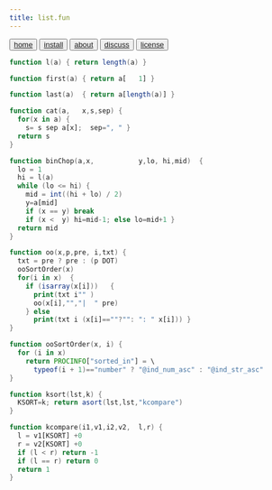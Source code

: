 ```yaml
---
title: list.fun
---
```


<button class="button button1"><a href="/simpleai/index>home">home</a></button>
<button class="button button2"><a href="/simpleai/INSTALL>install">install</a></button>
<button class="button button1"><a href="/simpleai/ABOUT>doc">about</a></button>
<button class="button button2"><a href="http://github.com/timm/simpleai/issues>discuss">discuss</a></button>
<button class="button button1"><a href="/simpleai/LICENSE">license</a></button>

```awk
function l(a) { return length(a) }
```

```awk
function first(a) { return a[   1] }
```
```awk
function last(a)  { return a[length(a)] }
```

```awk
function cat(a,   x,s,sep) {
  for(x in a) {
    s= s sep a[x];  sep=", " }
  return s
}
```


```awk
function binChop(a,x,           y,lo, hi,mid)  {
  lo = 1
  hi = l(a)
  while (lo <= hi) {
    mid = int((hi + lo) / 2)
    y=a[mid]
    if (x == y) break
    if (x <  y) hi=mid-1; else lo=mid+1 }
  return mid 
}
```

```awk
function oo(x,p,pre, i,txt) {
  txt = pre ? pre : (p DOT)
  ooSortOrder(x)
  for(i in x)  {
    if (isarray(x[i]))   {
      print(txt i"" )
      oo(x[i],"","|  " pre)
    } else
      print(txt i (x[i]==""?"": ": " x[i])) }
}
```

```awk
function ooSortOrder(x, i) {
  for (i in x)
    return PROCINFO["sorted_in"] = \
      typeof(i + 1)=="number" ? "@ind_num_asc" : "@ind_str_asc" 
}
```


```awk
function ksort(lst,k) { 
  KSORT=k; return asort(lst,lst,"kcompare") 
}
```

```awk
function kcompare(i1,v1,i2,v2,  l,r) {
  l = v1[KSORT] +0
  r = v2[KSORT] +0
  if (l < r) return -1
  if (l == r) return 0
  return 1 
} 
```

